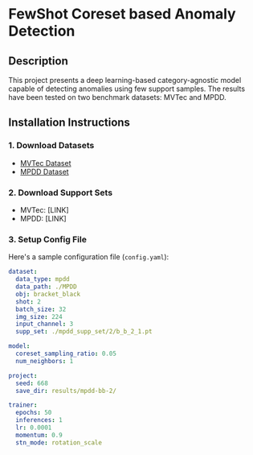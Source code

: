 # FewShot Coreset based Anomaly Detection

## Description
This project presents a deep learning-based category-agnostic model capable of detecting anomalies using few support samples. The results have been tested on two benchmark datasets: MVTec and MPDD.

## Installation Instructions

### 1. Download Datasets
- [MVTec Dataset](https://www.mvtec.com/company/research/datasets/mvtec-ad/downloads)
- [MPDD Dataset](https://github.com/stepanje/MPDD)

### 2. Download Support Sets
- MVTec: [LINK]
- MPDD: [LINK]

### 3. Setup Config File
Here's a sample configuration file (`config.yaml`):

```yaml
dataset:
  data_type: mpdd
  data_path: ./MPDD
  obj: bracket_black
  shot: 2
  batch_size: 32
  img_size: 224
  input_channel: 3
  supp_set: ./mpdd_supp_set/2/b_b_2_1.pt

model:
  coreset_sampling_ratio: 0.05
  num_neighbors: 1

project:
  seed: 668
  save_dir: results/mpdd-bb-2/

trainer:
  epochs: 50
  inferences: 1
  lr: 0.0001
  momentum: 0.9
  stn_mode: rotation_scale
